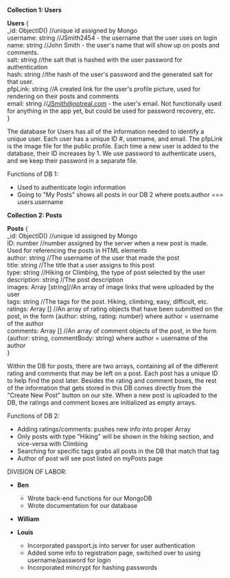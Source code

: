 __Collection 1: Users__

**Users** {    
  _id: ObjectID()            //unique id assigned by Mongo   
  username: string           //JSmith2454 - the username that the user uses on login  
  name: string               //John Smith - the user's name that will show up on posts and comments.  
  salt: string               //the salt that is hashed with the user password for authentication  
  hash: string               //the hash of the user's password and the generated salt for that user.  
  pfpLink: string            //A created link for the user's profile picture, used for rendering on their posts and comments    
  email: string              //JSmith@notreal.com - the user's email. Not functionally used for anything in the app yet, but could be used for password recovery, etc.  
}  

The database for Users has all of the information needed to identify a unique user. Each user has a unique ID #, username, and email. The pfpLink is the image file for the public profile. Each time a new user is added to the database, their ID increases by 1. We use password to authenticate users, and we keep their password in a separate file.

Functions of DB 1:
- Used to authenticate login information
- Going to "My Posts" shows all posts in our DB 2 where posts.author === users.username

__Collection 2: Posts__

**Posts** {  
  _id: ObjectID()       //unique id assigned by Mongo  
  ID: number            //number assigned by the server when a new post is made. Used for referencing the posts in HTML elements  
  author: string        //The username of the user that made the post   
  title: string         //The title that a user assigns to this post   
  type: string          //Hiking or Climbing, the type of post selected by the user  
  description: string   //The post description  
  images: Array [string]//An array of image links that were uploaded by the user   
  tags: string          //The tags for the post. Hiking, climbing, easy, difficult, etc.    
  ratings: Array []     //An array of rating objects that have been submitted on the post, in the form {author: string, rating: number} where author = username of the author  
  comments: Array []    //An array of comment objects of the post, in the form {author: string, commentBody: string} where author = username of the author  
}  

Within the DB for posts, there are two arrays, containing all of the different rating and comments that may be left on a post. Each post has a unique ID to help find the post later. Besides the rating and comment boxes, the rest of the information that gets stored in this DB comes directly from the "Create New Post" button on our site. When a new post is uploaded to the DB, the ratings and comment boxes are initialized as empty arrays.

Functions of DB 2:
- Adding ratings/comments: pushes new info into proper Array
- Only posts with type "Hiking" will be shown in the hiking section, and vice-versa with Climbing
- Searching for specific tags grabs all posts in the DB that match that tag
- Author of post will see post listed on myPosts page

DIVISION OF LABOR:
- **Ben**
  - Wrote back-end functions for our MongoDB
  - Wrote documentation for our database

- **William**


- **Louis**
  - Incorporated passport.js into server for user authentication
  - Added some info to registration page, switched over to using username/password for login
  - Incorporated mincrypt for hashing passwords

